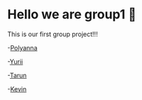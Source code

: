 # Hello we are group1 👋

This is our first group project!!!

-[Polyanna](./members/polyanna.md)

-[Yurii](./members/yurii.md)

-[Tarun](./members/tarunpurswani.md)

-[Kevin](./members/kevin.md)
